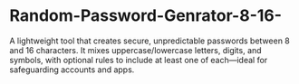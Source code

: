 # Random-Password-Genrator-8-16-
A lightweight tool that creates secure, unpredictable passwords between 8 and 16 characters. It mixes uppercase/lowercase letters, digits, and symbols, with optional rules to include at least one of each—ideal for safeguarding accounts and apps.
